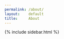 ```yaml
---
permalink: /about/
layout:    default
title:     About
---
```




<script>
  $.doctop({
    url: 'https://docs.google.com/document/d/10nWbn3ZCkaVPSaNZw00IRPKVlPHxKhjJGpEmddtYFVo/pub',
    archieml: true,
    cache: false,
    callback: function(d){
        console.log(d.copy.archie);
        view = d.copy.archie;
        console.log(d.copy.archie);
        view.content = d.copy.archie.content.replace(/(\r\n|\n|\r)/gm, "<br />");
        template = $('#template').html();
        Mustache.parse(template);   // optional, speeds up future uses
        rendered = Mustache.render(template, view);
        $('#about-copy').html(rendered);
    }
  });
</script>



<script id="template" type="x-tmpl-mustache">

{% raw %}
<dl>

<h2 class="heading">{{{hed}}}</h2>
<p>{{{content}}}</p>

</dl>
{% endraw %}
</script>
<section>
    <div id="about-copy" class="about"></div>
    <div class="sidebar">
        {% include sidebar.html %}
    </div>
</section>